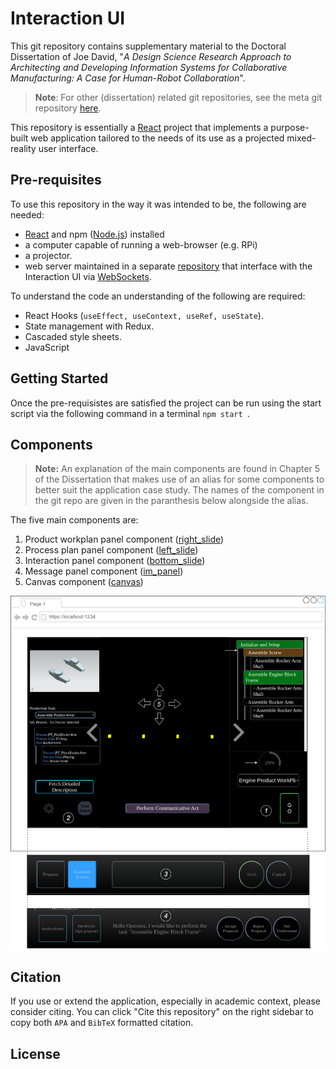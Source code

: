 # Interaction UI

This git repository contains supplementary material to the Doctoral Dissertation of Joe David, "_A Design Science Research Approach to Architecting and Developing Information Systems for Collaborative Manufacturing: A Case for Human-Robot Collaboration_". 

> **Note**: For other (dissertation) related git repositories, see the meta git repository [here](https://permanent.link/to/jd-doctoral-dissertation/meta-repository).

This repository is essentially a [React](https://react.dev/) project that implements a purpose-built web application tailored to the needs of its use as a projected mixed-reality user interface.
## Pre-requisites

To use this repository in the way it was intended to be, the following are needed:
+ [React](https://react.dev/) and npm ([Node.js](https://nodejs.org/en/download)) installed
+ a computer capable of running a web-browser (e.g. RPi)
+ a projector.
+ web server maintained in a separate [repository](https://permanent.link/to/jd-doctoral-dissertation/web-server) that interface with the Interaction UI via [WebSockets](https://developer.mozilla.org/en-US/docs/Web/API/WebSockets_API).

 To understand the code an understanding of the following are required:
 + React Hooks (`useEffect, useContext, useRef, useState`).
 + State management with Redux.
 + Cascaded style sheets.
 + JavaScript

## Getting Started

Once the pre-requisistes are satisfied the project can be run using the start script via the following command in a terminal `npm start `.

## Components

> **Note:** An explanation of the main components are found in Chapter 5 of the Dissertation that makes use of an alias for some components to better suit the application case study. The names of the component in the git repo are given in the paranthesis below alongside the alias.

The five main components are:

1. Product workplan panel component ([right_slide](src/components/right_slide/))
2. Process plan panel component ([left_slide](src/components/left_slide/))
3. Interaction panel component ([bottom_slide](src/components/bottom_slide/))
4. Message panel component ([im_panel](src/components/im_panel/))
5. Canvas component ([canvas](src/components/canvas/))

![The interface of the Interaction UI](/src/assets/UI%20(components).png)


## Citation

If you use or extend the application, especially in academic context, please consider citing. You can click "Cite this repository" on the right sidebar to copy both `APA` and `BibTeX` formatted citation.

## License






